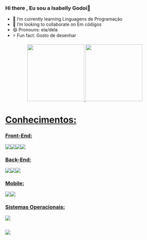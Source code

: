 ### Hi there , Eu sou a Isabelly Godoi👋

- 🔭 I’m currently learning Linguagens de Programação
- 🌱 I’m looking to collaborate on Em códigos 
- 😄 Pronouns: ela/dela
- ⚡ Fun fact: Gosto de desenhar

 <div align="center">
  <a href="https://github.com/isahCris">
  <img height="180em" src="https://github-readme-stats.vercel.app/api?username=isahCris&show_icons=true&theme=black&include_all_commits=true&count_private=true"/>
  <img height="180em" src="https://github-readme-stats.vercel.app/api/top-langs/?username=isahCris&layout=compact&langs_count=7&theme=black"/>
</div>

 
 
 <h1>Conhecimentos:</h1>
 
### Front-End:
<img src="https://img.shields.io/badge/HTML-E34F26?style=for-the-badge&logo=html5&logoColor=white"><img src="https://img.shields.io/badge/CSS3-1572B6?style=for-the-badge&logo=css3&logoColor=white"><img src="https://img.shields.io/badge/JavaScript-323330?style=for-the-badge&logo=javascript&logoColor=F7DF1E"><img src="https://img.shields.io/badge/Bootstrap-563D7C?style=for-the-badge&logo=bootstrap&logoColor=white"> 

### Back-End:
<img src="https://img.shields.io/badge/Java-ED8B00?style=for-the-badge&logo=java&logoColor=white"><img src="https://img.shields.io/badge/PHP-777BB4?style=for-the-badge&logo=php&logoColor=white"><img src="https://img.shields.io/badge/MySQL-005C84?style=for-the-badge&logo=mysql&logoColor=white">

### Mobile:

<img src="https://img.shields.io/badge/Android_Studio-3DDC84?style=for-the-badge&logo=android-studio&logoColor=white"><img src="https://img.shields.io/badge/React_Native-20232A?style=for-the-badge&logo=react&logoColor=61DAFB">

### Sistemas Operacionais:

<img src="https://img.shields.io/badge/Windows-0078D6?style=for-the-badge&logo=windows&logoColor=white">
   
   ##
 <div>
   <a href = "mailto:i.neguinhagodoi@gmail.com"><img src="https://img.shields.io/badge/-Gmail-%23333?style=for-the-badge&logo=gmail&logoColor=white" target="_blank">      </a>
 </div>
